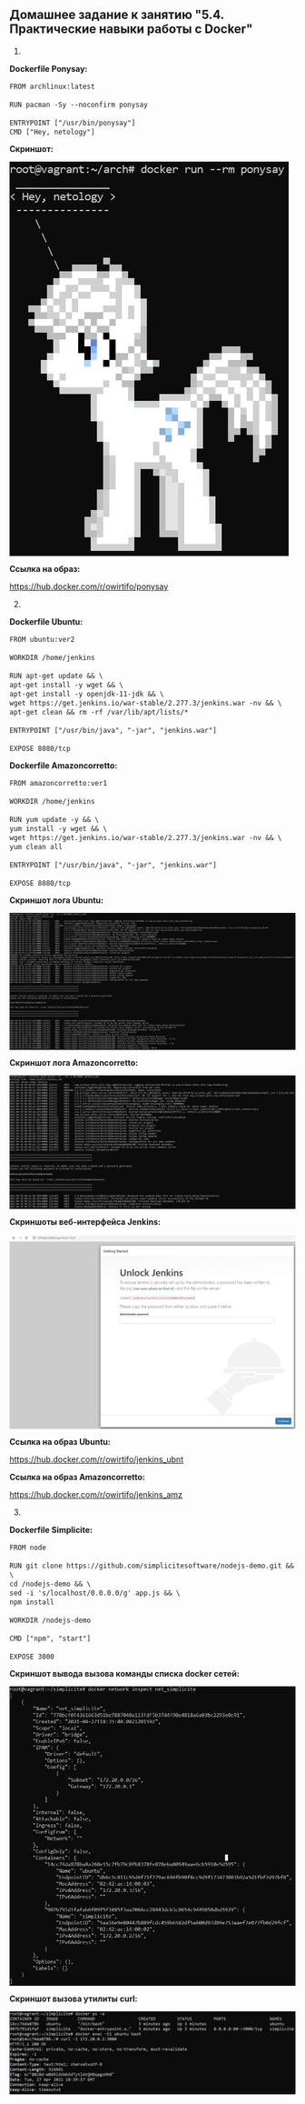 ## Домашнее задание к занятию "5.4. Практические навыки работы с Docker"

1. 
**Dockerfile Ponysay:**
```
FROM archlinux:latest

RUN pacman -Sy --noconfirm ponysay

ENTRYPOINT ["/usr/bin/ponysay"]
CMD ["Hey, netology"]
```

**Скриншот:**

<img align="top" src="img/ponysay.jpg">	<!--![ponysay](img/ponysay.jpg)-->  

**Ссылка на образ:**

https://hub.docker.com/r/owirtifo/ponysay

2. 
**Dockerfile Ubuntu:**
```
FROM ubuntu:ver2

WORKDIR /home/jenkins

RUN apt-get update && \
apt-get install -y wget && \
apt-get install -y openjdk-11-jdk && \
wget https://get.jenkins.io/war-stable/2.277.3/jenkins.war -nv && \
apt-get clean && rm -rf /var/lib/apt/lists/*

ENTRYPOINT ["/usr/bin/java", "-jar", "jenkins.war"]

EXPOSE 8080/tcp
```
**Dockerfile Amazoncorretto:**
```
FROM amazoncorretto:ver1

WORKDIR /home/jenkins

RUN yum update -y && \
yum install -y wget && \
wget https://get.jenkins.io/war-stable/2.277.3/jenkins.war -nv && \
yum clean all

ENTRYPOINT ["/usr/bin/java", "-jar", "jenkins.war"]

EXPOSE 8080/tcp
```
**Скриншот лога Ubuntu:**

<img align="top" src="img/log_ubnt.jpg">	<!--![log_ubnt](img/log_ubnt.jpg)--> 

**Скриншот лога Amazoncorretto:**

<img align="top" src="img/log_amz.jpg">	<!--![log_amz](img/log_amz.jpg)--> 

**Скриншоты веб-интерфейса Jenkins:**

<img align="top" src="img/jenkins.jpg">	<!--![jenkins](img/jenkins.jpg)--> 

**Ссылка на образ Ubuntu:**

https://hub.docker.com/r/owirtifo/jenkins_ubnt

**Ссылка на образ Amazoncorretto:**

https://hub.docker.com/r/owirtifo/jenkins_amz

3. 
**Dockerfile Simplicite:**
```
FROM node

RUN git clone https://github.com/simplicitesoftware/nodejs-demo.git && \
cd /nodejs-demo && \
sed -i 's/localhost/0.0.0.0/g' app.js && \
npm install

WORKDIR /nodejs-demo

CMD ["npm", "start"]

EXPOSE 3000
```

**Скриншот вывода вызова команды списка docker сетей:**

<img align="top" src="img/docker_network.jpg">	<!--![docker_network](img/docker_network.jpg)--> 

**Скриншот вызова утилиты curl:**

<img align="top" src="img/curl.jpg">	<!--![curl](img/curl.jpg)--> 
